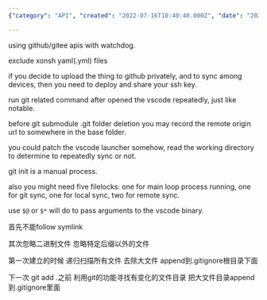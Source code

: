 ```yaml
---
{"category": "API", "created": "2022-07-16T10:40:40.000Z", "date": "2022-07-16 10:40:40", "description": "This guide provides a detailed explanation on how to upload large repositories to GitHub or Gitee, while excluding specific file types like Xonsh and YAML. The guide also covers the process of deploying SSH keys for enhanced security, automating sync processes using Visual Studio Code, and utilizing file locks for various tasks to ensure data integrity.", "modified": "2022-08-18T14:55:04.232Z", "tags": ["cloud sync", "git manage", "repo manage", "sync", "system manage"], "title": "github Gitee 大文件大型repo如何上传"}

---
```


using github/gitee apis with watchdog.

exclude xonsh yaml(.yml) files

if you decide to upload the thing to github privately, and to sync among devices, then you need to deploy and share your ssh key.

run git related command after opened the vscode repeatedly, just like notable.

before git submodule .git folder deletion you may record the remote origin url to somewhere in the base folder.

you could patch the vscode launcher somehow, read the working directory to determine to repeatedly sync or not.

git init is a manual process.

also you might need five filelocks: one for main loop process running,  one for git sync, one for local sync, two for remote sync.

use `$@` or `$*` will do to pass arguments to the vscode binary.

首先不能follow symlink

其次忽略二进制文件 忽略特定后缀以外的文件

第一次建立的时候 递归扫描所有文件 去除大文件 append到.gitignore根目录下面

下一次 git add .之前 利用git的功能寻找有变化的文件目录 把大文件目录append到.gitignore里面
